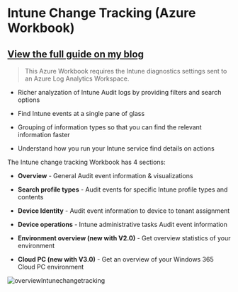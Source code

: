﻿
# Intune Change Tracking (Azure Workbook)

  
## [View the full guide on my blog](https://www.oceanleaf.ch/intune-change-tracking/)


> This Azure Workbook requires the Intune diagnostics settings sent to an Azure Log Analytics Workspace.

* Richer analyzation of Intune Audit logs by providing filters and search options

* Find Intune events at a single pane of glass

* Grouping of information types so that you can find the relevant information faster

* Understand how you run your Intune service find details on actions

  

The Intune change tracking Workbook has 4 sections:

*  **Overview** - General Audit event information & visualizations

*  **Search profile types** - Audit events for specific Intune profile types and contents

*  **Device Identity** - Audit event information to device to tenant assignment

*  **Device operations** - Intune administrative tasks Audit event information

*  **Environment overview (new with V2.0)** - Get overview statistics of your environment

*  **Cloud PC (new with V3.0)** - Get an overview of your Windows 365 Cloud PC environment

  

![overviewIntunechangetracking](https://www.oceanleaf.ch/content/images/2024/07/intune-change-tracking-search-profile-types-1-1-1.png)

